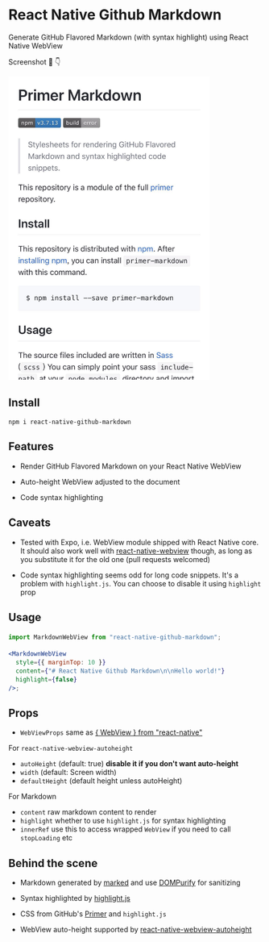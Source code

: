 # React Native Github Markdown

Generate GitHub Flavored Markdown (with syntax highlight) using React Native WebView

Screenshot 📱 👇

<img src="./screenshots/md-preview.jpg" width="400">

## Install

```shell
npm i react-native-github-markdown
```

## Features

- Render GitHub Flavored Markdown on your React Native WebView

- Auto-height WebView adjusted to the document

- Code syntax highlighting

## Caveats

- Tested with Expo, i.e. WebView module shipped with React Native core. It should also work well with [react-native-webview](https://github.com/react-native-community/react-native-webview) though, as long as you substitute it for the old one (pull requests welcomed)

- Code syntax highlighting seems odd for long code snippets. It's a problem with `highlight.js`. You can choose to disable it using `highlight` prop

## Usage

```jsx
import MarkdownWebView from "react-native-github-markdown";

<MarkdownWebView
  style={{ marginTop: 10 }}
  content={"# React Native Github Markdown\n\nHello world!"}
  highlight={false}
/>;
```

## Props

- `WebViewProps` same as [{ WebView } from "react-native"](https://facebook.github.io/react-native/docs/webview.html#props)

For `react-native-webview-autoheight`

- `autoHeight` (default: true) **disable it if you don't want auto-height**
- `width` (default: Screen width)
- `defaultHeight` (default height unless autoHeight)

For Markdown

- `content` raw markdown content to render
- `highlight` whether to use `highlight.js` for syntax highlighting
- `innerRef` use this to access wrapped `WebView` if you need to call `stopLoading` etc

## Behind the scene

- Markdown generated by [marked](https://github.com/markedjs/marked) and use [DOMPurify](https://github.com/cure53/DOMPurify) for sanitizing

- Syntax highlighted by [highlight.js](https://github.com/highlightjs/highlight.js)

- CSS from GitHub's [Primer](https://github.com/primer/primer) and `highlight.js`

- WebView auto-height supported by [react-native-webview-autoheight](https://github.com/scazzy/react-native-webview-autoheight)
